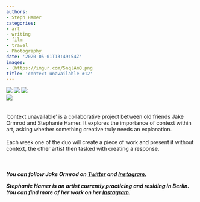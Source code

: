 ```yaml
---
authors:
- Steph Hamer
categories:
- art
- writing
- film
- travel
- Photography
date: '2020-05-01T13:49:54Z'
images:
- (https://imgur.com/5nqlAmQ.png
title: 'context unavailable #12'
---
```

![](https://imgur.com/5nqlAmQ.png "")
![](https://imgur.com/lfkvbl2.png "")
![](https://imgur.com/VuecRIM.png "")
<br>
![](https://imgur.com/fqFQyLD.png "")
<br>
<br>
<br>
‘context unavailable’ is a collaborative project between old friends Jake Ormrod and Stephanie Hamer. It explores the importance of context within art, asking whether something creative truly needs an explanation.<br>
<br>
Each week one of the duo will create a piece of work and present it without context, the other artist then tasked with creating a response.<br>
<br>
<br>
<br>
**_You can follow Jake Ormrod on [Twitter](https://twitter.com/Jake_Ormrod "") and [Instagram.](https://www.instagram.com/generationzer0mag/ "")_**

_**Stephanie Hamer is an artist currently practicing and residing in Berlin. You can find more of her work on her [Instagram](https://www.instagram.com/stephanie__hamer/ "").**_